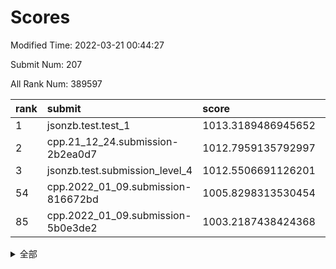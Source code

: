 # Scores

Modified Time: 2022-03-21 00:44:27

Submit Num: 207

All Rank Num: 389597

| rank |               submit               |       score        |       sigma        | pk_num |
| :--- | :--------------------------------- | :----------------- | :----------------- | :----- |
| 1    | jsonzb.test.test_1                 | 1013.3189486945652 | 0.8016953947972328 | 7534   |
| 2    | cpp.21_12_24.submission-2b2ea0d7   | 1012.7959135792997 | 0.769508971831304  | 7528   |
| 3    | jsonzb.test.submission_level_4     | 1012.5506691126201 | 0.7698545101885598 | 7527   |
| 54   | cpp.2022_01_09.submission-816672bd | 1005.8298313530454 | 0.737350969129247  | 7527   |
| 85   | cpp.2022_01_09.submission-5b0e3de2 | 1003.2187438424368 | 0.7119407088229608 | 7529   |


<details>
<summary>全部</summary>

| rank |                 submit                 |       score        |       sigma        | pk_num |
| :--- | :------------------------------------- | :----------------- | :----------------- | :----- |
| 1    | jsonzb.test.test_1                     | 1013.3189486945652 | 0.8016953947972328 | 7534   |
| 2    | cpp.21_12_24.submission-2b2ea0d7       | 1012.7959135792997 | 0.769508971831304  | 7528   |
| 3    | jsonzb.test.submission_level_4         | 1012.5506691126201 | 0.7698545101885598 | 7527   |
| 4    | gobigger.level_3.submission_level_3_0  | 1011.7536315496633 | 0.7764654605050358 | 7528   |
| 5    | gobigger.level_3.submission_level_3_1  | 1011.3727060250695 | 0.7763353541383022 | 7526   |
| 6    | gobigger.level_3.submission_level_3_15 | 1011.3096893431343 | 0.7531038803372903 | 7521   |
| 7    | gobigger.level_3.submission_level_3_36 | 1011.2725270448686 | 0.7647031439872399 | 7531   |
| 8    | gobigger.level_3.submission_level_3_2  | 1011.1428737714604 | 0.7567647973887303 | 7530   |
| 9    | gobigger.level_3.submission_level_3_3  | 1011.0316080828413 | 0.7661496384703733 | 7534   |
| 10   | gobigger.level_3.submission_level_3_10 | 1010.944841670613  | 0.7791069051480386 | 7530   |
| 11   | gobigger.level_3.submission_level_3_45 | 1010.9306676302332 | 0.7547616911027794 | 7524   |
| 12   | gobigger.level_3.submission_level_3_20 | 1010.8361080155579 | 0.7767842742606303 | 7526   |
| 13   | gobigger.level_3.submission_level_3_40 | 1010.6987716841735 | 0.7584971602242765 | 7533   |
| 14   | gobigger.level_3.submission_level_3_12 | 1010.6067358093766 | 0.7567870351474771 | 7530   |
| 15   | gobigger.level_3.submission_level_3_37 | 1010.6019036397964 | 0.7820358534741376 | 7527   |
| 16   | gobigger.level_3.submission_level_3_43 | 1010.5220888991579 | 0.7586536455639171 | 7531   |
| 17   | gobigger.level_3.submission_level_3_25 | 1010.5094690383847 | 0.7964354773987107 | 7528   |
| 18   | gobigger.level_3.submission_level_3_44 | 1010.4900051738052 | 0.7694773638254233 | 7530   |
| 19   | gobigger.level_3.submission_level_3_7  | 1010.453144060111  | 0.7764894512032818 | 7526   |
| 20   | gobigger.level_3.submission_level_3_26 | 1010.3941932445849 | 0.7481862557553608 | 7529   |
| 21   | gobigger.level_3.submission_level_3_5  | 1010.3567109883442 | 0.7817819635835699 | 7524   |
| 22   | gobigger.level_3.submission_level_3_21 | 1010.3335556306822 | 0.763859255332421  | 7531   |
| 23   | gobigger.level_3.submission_level_3_42 | 1010.2025278938241 | 0.7542956099235667 | 7527   |
| 24   | gobigger.level_3.submission_level_3_41 | 1010.1616864793045 | 0.7374959407700776 | 7530   |
| 25   | gobigger.level_3.submission_level_3_35 | 1010.0968308240573 | 0.7587695091512497 | 7527   |
| 26   | gobigger.level_3.submission_level_3_23 | 1010.0957083199098 | 0.749769436048545  | 7533   |
| 27   | gobigger.level_3.submission_level_3_6  | 1010.0438340322604 | 0.7608287663383498 | 7525   |
| 28   | gobigger.level_3.submission_level_3_31 | 1010.0133088494606 | 0.7727964454634254 | 7529   |
| 29   | gobigger.level_3.submission_level_3_39 | 1010.0120223239543 | 0.7593696666727346 | 7528   |
| 30   | gobigger.level_3.submission_level_3_18 | 1009.9793212844921 | 0.7530419549380742 | 7530   |
| 31   | gobigger.level_3.submission_level_3_29 | 1009.9462592074544 | 0.7496795334448869 | 7526   |
| 32   | gobigger.level_3.submission_level_3_33 | 1009.9186326380566 | 0.7650214161039095 | 7529   |
| 33   | gobigger.level_3.submission_level_3_4  | 1009.9174717987446 | 0.7510285616934025 | 7528   |
| 34   | gobigger.level_3.submission_level_3_13 | 1009.8455698531541 | 0.7641011670237899 | 7530   |
| 35   | gobigger.level_3.submission_level_3_49 | 1009.7517691194151 | 0.7444843436731805 | 7529   |
| 36   | gobigger.level_3.submission_level_3_9  | 1009.7430010962081 | 0.7479917363569544 | 7530   |
| 37   | gobigger.level_3.submission_level_3_28 | 1009.7015283017809 | 0.7590823574672382 | 7530   |
| 38   | gobigger.level_3.submission_level_3_34 | 1009.6902247528096 | 0.7742680094317812 | 7531   |
| 39   | gobigger.level_3.submission_level_3_19 | 1009.5732240115436 | 0.7466152676476745 | 7523   |
| 40   | gobigger.level_3.submission_level_3_27 | 1009.5433349582622 | 0.7497951820781678 | 7531   |
| 41   | gobigger.level_3.submission_level_3_24 | 1009.4496552162976 | 0.765203635953997  | 7531   |
| 42   | gobigger.level_3.submission_level_3_14 | 1009.4122797385262 | 0.7500258487147667 | 7526   |
| 43   | gobigger.level_3.submission_level_3_22 | 1009.4084964887069 | 0.746166543091525  | 7532   |
| 44   | gobigger.level_3.submission_level_3_47 | 1009.4076778116199 | 0.7495066796167451 | 7527   |
| 45   | gobigger.level_3.submission_level_3_46 | 1009.3985256285797 | 0.7606907948116752 | 7532   |
| 46   | gobigger.level_3.submission_level_3_11 | 1009.334813633302  | 0.745377835639474  | 7530   |
| 47   | gobigger.level_3.submission_level_3_17 | 1009.0326931229764 | 0.736113908497749  | 7528   |
| 48   | gobigger.level_3.submission_level_3_48 | 1008.9419088220046 | 0.7356473731463913 | 7530   |
| 49   | gobigger.level_3.submission_level_3_8  | 1008.9102383913453 | 0.7581126860636124 | 7533   |
| 50   | gobigger.level_3.submission_level_3_38 | 1008.5290008065278 | 0.7509653282720398 | 7529   |
| 51   | gobigger.level_3.submission_level_3_16 | 1008.528111837618  | 0.7476721652680367 | 7525   |
| 52   | gobigger.level_3.submission_level_3_30 | 1008.3439085922432 | 0.734935774570579  | 7529   |
| 53   | gobigger.level_3.submission_level_3_32 | 1008.1882826144509 | 0.75667529514965   | 7529   |
| 54   | cpp.2022_01_09.submission-816672bd     | 1005.8298313530454 | 0.737350969129247  | 7527   |
| 55   | gobigger.level_1.submission_level_1_8  | 1004.7566723812317 | 0.720228667119026  | 7528   |
| 56   | gobigger.level_1.submission_level_1_45 | 1004.7037969499173 | 0.7281535844129147 | 7524   |
| 57   | gobigger.level_1.submission_level_1_46 | 1004.4861943542718 | 0.7140275700976564 | 7526   |
| 58   | gobigger.level_1.submission_level_1_21 | 1004.4451026512801 | 0.7196775847064475 | 7533   |
| 59   | gobigger.level_1.submission_level_1_3  | 1004.2875971519385 | 0.7217013647485234 | 7526   |
| 60   | gobigger.level_1.submission_level_1_23 | 1004.2501996360129 | 0.7343085928831646 | 7530   |
| 61   | gobigger.level_1.submission_level_1_42 | 1004.1173716933123 | 0.7166447751585392 | 7529   |
| 62   | gobigger.level_1.submission_level_1_27 | 1004.0241883876463 | 0.7101280848583355 | 7532   |
| 63   | gobigger.level_1.submission_level_1_13 | 1003.9389326211136 | 0.7378370261387742 | 7526   |
| 64   | gobigger.level_1.submission_level_1_41 | 1003.886034797639  | 0.7234821098616954 | 7531   |
| 65   | gobigger.level_1.submission_level_1_18 | 1003.875734364251  | 0.7173592222420476 | 7524   |
| 66   | gobigger.level_1.submission_level_1_15 | 1003.8343065056545 | 0.7110836593785667 | 7527   |
| 67   | gobigger.level_1.submission_level_1_37 | 1003.8236320592231 | 0.7210300612515748 | 7525   |
| 68   | gobigger.level_1.submission_level_1_40 | 1003.6783104030625 | 0.7169052848007199 | 7533   |
| 69   | gobigger.level_1.submission_level_1_5  | 1003.5825506187348 | 0.7185870863949042 | 7533   |
| 70   | gobigger.level_1.submission_level_1_1  | 1003.5703394295494 | 0.7249230895007108 | 7529   |
| 71   | gobigger.level_1.submission_level_1_19 | 1003.5247533651162 | 0.703221416923612  | 7531   |
| 72   | gobigger.level_1.submission_level_1_22 | 1003.5208251607792 | 0.7091451372924613 | 7531   |
| 73   | gobigger.level_1.submission_level_1_20 | 1003.4937767568231 | 0.711375930860182  | 7528   |
| 74   | gobigger.level_1.submission_level_1_44 | 1003.4493419415544 | 0.7088497068874096 | 7521   |
| 75   | gobigger.level_1.submission_level_1_11 | 1003.4348384378332 | 0.7150197242285873 | 7530   |
| 76   | gobigger.level_1.submission_level_1_12 | 1003.4088959917157 | 0.7241772030212591 | 7530   |
| 77   | gobigger.level_1.submission_level_1_49 | 1003.3902419432847 | 0.7120232005933009 | 7526   |
| 78   | gobigger.level_1.submission_level_1_43 | 1003.3879363620326 | 0.7062360486463056 | 7528   |
| 79   | gobigger.level_1.submission_level_1_17 | 1003.378894870507  | 0.728652080634811  | 7526   |
| 80   | gobigger.level_1.submission_level_1_2  | 1003.3501708232956 | 0.7118437616820584 | 7525   |
| 81   | gobigger.level_1.submission_level_1_35 | 1003.3422737036283 | 0.7189120650845894 | 7525   |
| 82   | gobigger.level_1.submission_level_1_31 | 1003.2987528554313 | 0.7133053485380486 | 7534   |
| 83   | gobigger.level_1.submission_level_1_36 | 1003.2872183786847 | 0.7175312432657934 | 7528   |
| 84   | gobigger.level_1.submission_level_1_0  | 1003.2502555467098 | 0.7160663968514694 | 7525   |
| 85   | cpp.2022_01_09.submission-5b0e3de2     | 1003.2187438424368 | 0.7119407088229608 | 7529   |
| 86   | gobigger.level_1.submission_level_1_25 | 1003.1934820795487 | 0.7087087710129756 | 7531   |
| 87   | gobigger.level_1.submission_level_1_33 | 1003.1740061316517 | 0.7198806131922799 | 7525   |
| 88   | gobigger.level_1.submission_level_1_26 | 1003.123190357788  | 0.709450691937726  | 7526   |
| 89   | gobigger.level_1.submission_level_1_34 | 1003.0354678311294 | 0.7098301511753945 | 7529   |
| 90   | gobigger.level_1.submission_level_1_47 | 1003.0093292466206 | 0.7048755065269507 | 7527   |
| 91   | gobigger.level_1.submission_level_1_28 | 1002.9652354228976 | 0.717831760271798  | 7527   |
| 92   | gobigger.level_1.submission_level_1_9  | 1002.8563853986662 | 0.7188921900341194 | 7531   |
| 93   | gobigger.level_1.submission_level_1_48 | 1002.803448134334  | 0.7163135513835046 | 7530   |
| 94   | gobigger.level_1.submission_level_1_14 | 1002.5385073523014 | 0.7113987071352119 | 7534   |
| 95   | gobigger.level_1.submission_level_1_39 | 1002.5139790245564 | 0.7148998492655703 | 7526   |
| 96   | gobigger.level_1.submission_level_1_4  | 1002.4644319704395 | 0.716402475942584  | 7527   |
| 97   | gobigger.level_1.submission_level_1_32 | 1002.4520584085687 | 0.7230167617795997 | 7531   |
| 98   | gobigger.level_1.submission_level_1_38 | 1002.2606484307731 | 0.7205525220135082 | 7524   |
| 99   | gobigger.level_1.submission_level_1_16 | 1002.2565028885431 | 0.7080774318087066 | 7527   |
| 100  | gobigger.level_1.submission_level_1_7  | 1002.1351547159344 | 0.7143345873931494 | 7530   |
| 101  | gobigger.level_1.submission_level_1_29 | 1002.1224118059014 | 0.7178810474774858 | 7527   |
| 102  | gobigger.level_1.submission_level_1_6  | 1002.1014191391939 | 0.7153669182904585 | 7532   |
| 103  | gobigger.level_1.submission_level_1_30 | 1002.0110723778398 | 0.7159946766900394 | 7524   |
| 104  | gobigger.level_1.submission_level_1_10 | 1001.8268669967407 | 0.7212593216823875 | 7530   |
| 105  | gobigger.level_1.submission_level_1_24 | 1001.7548230215026 | 0.7038105069501104 | 7532   |
| 106  | gobigger.random.submission_random_30   | 997.5936128084178  | 0.699060485562556  | 7525   |
| 107  | gobigger.random.submission_random_19   | 997.2311647558427  | 0.7140964793535586 | 7532   |
| 108  | gobigger.random.submission_random_34   | 997.2246761836064  | 0.7078080803176956 | 7529   |
| 109  | gobigger.random.submission_random_1    | 997.1694694933914  | 0.7096272810222717 | 7531   |
| 110  | gobigger.random.submission_random_27   | 997.0342531650989  | 0.6937732042054066 | 7527   |
| 111  | gobigger.random.submission_random_28   | 996.9663912264983  | 0.707430583605487  | 7532   |
| 112  | gobigger.random.submission_random_22   | 996.9355744554497  | 0.705842227256094  | 7528   |
| 113  | gobigger.random.submission_random_14   | 996.778074935615   | 0.7262726167345975 | 7536   |
| 114  | gobigger.random.submission_random_49   | 996.7551371361782  | 0.6997248071971426 | 7525   |
| 115  | gobigger.random.submission_random_36   | 996.5257964681944  | 0.7065751969570307 | 7528   |
| 116  | gobigger.random.submission_random_3    | 996.3923153097523  | 0.718994212432088  | 7528   |
| 117  | gobigger.random.submission_random_46   | 996.3896664161903  | 0.704424046254103  | 7524   |
| 118  | gobigger.random.submission_random_39   | 996.339264908735   | 0.7161716228009122 | 7523   |
| 119  | gobigger.random.submission_random_45   | 996.3270885820965  | 0.7132962833821619 | 7524   |
| 120  | gobigger.random.submission_random_42   | 996.2877605786658  | 0.7218227721859029 | 7523   |
| 121  | gobigger.random.submission_random_18   | 996.2493810854058  | 0.7141032850569095 | 7531   |
| 122  | gobigger.random.submission_random_48   | 996.2432407253938  | 0.7051019401268444 | 7532   |
| 123  | gobigger.random.submission_random_6    | 996.2223909468603  | 0.7087502653389834 | 7529   |
| 124  | gobigger.random.submission_random_41   | 996.2009836383328  | 0.7036035396640291 | 7525   |
| 125  | gobigger.random.submission_random_31   | 996.1556410957576  | 0.7093913717178871 | 7529   |
| 126  | gobigger.random.submission_random_4    | 996.1533359593951  | 0.7133188455016314 | 7535   |
| 127  | gobigger.random.submission_random_38   | 996.1316958457868  | 0.712270562149523  | 7526   |
| 128  | gobigger.random.submission_random_17   | 996.1285065360618  | 0.7073831094079118 | 7533   |
| 129  | gobigger.random.submission_random_10   | 996.0926755688438  | 0.7209839737160816 | 7529   |
| 130  | gobigger.random.submission_random_9    | 996.0722797189869  | 0.7095067237456928 | 7526   |
| 131  | gobigger.random.submission_random_44   | 995.9877912087097  | 0.7074342644973522 | 7530   |
| 132  | gobigger.random.submission_random_32   | 995.9287527401605  | 0.711825098387505  | 7530   |
| 133  | gobigger.random.submission_random_20   | 995.9247470119191  | 0.7056402299641771 | 7526   |
| 134  | gobigger.random.submission_random_16   | 995.8755511037416  | 0.7095445719364288 | 7530   |
| 135  | gobigger.random.submission_random_21   | 995.8215892037045  | 0.7244527074841796 | 7527   |
| 136  | gobigger.random.submission_random_12   | 995.7052430832987  | 0.7206806056282149 | 7527   |
| 137  | gobigger.random.submission_random_33   | 995.7047558057809  | 0.7158659517575495 | 7532   |
| 138  | gobigger.random.submission_random_5    | 995.6508537676938  | 0.720136248279471  | 7525   |
| 139  | gobigger.random.submission_random_11   | 995.642660412559   | 0.728718004249326  | 7530   |
| 140  | gobigger.random.submission_random_24   | 995.5855868559224  | 0.7272148435297844 | 7526   |
| 141  | gobigger.random.submission_random_23   | 995.5796737331445  | 0.7130798712119679 | 7530   |
| 142  | gobigger.random.submission_random_43   | 995.5335829985457  | 0.7118538654622109 | 7534   |
| 143  | gobigger.random.submission_random_26   | 995.4971126915739  | 0.7117524731419149 | 7533   |
| 144  | gobigger.random.submission_random_0    | 995.458079457868   | 0.7105949487327626 | 7529   |
| 145  | gobigger.random.submission_random_35   | 995.4407505908046  | 0.7253257077479495 | 7526   |
| 146  | gobigger.random.submission_random_13   | 995.4234050170411  | 0.6959955112018913 | 7526   |
| 147  | gobigger.random.submission_random_8    | 995.3902068066541  | 0.7194547111733263 | 7526   |
| 148  | gobigger.random.submission_random_47   | 995.3779333971902  | 0.7154122036144013 | 7530   |
| 149  | gobigger.random.submission_random_37   | 995.2826058633233  | 0.7123434304099473 | 7529   |
| 150  | gobigger.random.submission_random_25   | 995.1928724867093  | 0.7112372658368695 | 7531   |
| 151  | gobigger.random.submission_random_15   | 995.0839374028083  | 0.7037744344537692 | 7526   |
| 152  | gobigger.random.submission_random_2    | 995.0467614255903  | 0.7225711995112286 | 7522   |
| 153  | gobigger.random.submission_random_7    | 994.8137086702956  | 0.7148635884763235 | 7529   |
| 154  | gobigger.random.submission_random_29   | 994.637336216073   | 0.7296892452307354 | 7532   |
| 155  | gobigger.random.submission_random_40   | 994.4362324198705  | 0.7130778281321574 | 7530   |
| 156  | gobigger.level_2.submission_level_2_1  | 994.113125476579   | 0.7280889119777542 | 7531   |
| 157  | gobigger.level_2.submission_level_2_44 | 993.8093260147772  | 0.7302712376191538 | 7527   |
| 158  | gobigger.level_2.submission_level_2_28 | 993.5403113777147  | 0.7384588727457891 | 7532   |
| 159  | gobigger.level_2.submission_level_2_11 | 993.5160783915951  | 0.7331823012045918 | 7527   |
| 160  | gobigger.level_2.submission_level_2_39 | 993.4378959973582  | 0.7418308069378071 | 7530   |
| 161  | gobigger.level_2.submission_level_2_10 | 993.3597491671718  | 0.73156234705147   | 7527   |
| 162  | gobigger.level_2.submission_level_2_14 | 993.2345193532025  | 0.7423817305214419 | 7532   |
| 163  | gobigger.level_2.submission_level_2_19 | 993.1844313536018  | 0.7553511043256047 | 7528   |
| 164  | gobigger.level_2.submission_level_2_30 | 993.1770415437172  | 0.7303661898628653 | 7530   |
| 165  | gobigger.level_2.submission_level_2_37 | 993.1171689971839  | 0.7405999872827143 | 7529   |
| 166  | gobigger.level_2.submission_level_2_3  | 993.0771863889113  | 0.7435936251839668 | 7528   |
| 167  | gobigger.level_2.submission_level_2_17 | 993.0714468694575  | 0.7449221631214148 | 7528   |
| 168  | gobigger.level_2.submission_level_2_7  | 992.9084233681247  | 0.728797879915854  | 7528   |
| 169  | gobigger.level_2.submission_level_2_32 | 992.8411771910016  | 0.7386199896735384 | 7526   |
| 170  | gobigger.level_2.submission_level_2_5  | 992.7680673309764  | 0.7191085556767804 | 7530   |
| 171  | gobigger.level_2.submission_level_2_13 | 992.722318842288   | 0.7553708057282877 | 7523   |
| 172  | gobigger.level_2.submission_level_2_27 | 992.6698738594096  | 0.7376995957033871 | 7530   |
| 173  | gobigger.level_2.submission_level_2_26 | 992.5554456771806  | 0.7364549287156724 | 7525   |
| 174  | gobigger.level_2.submission_level_2_29 | 992.5132319105064  | 0.7371216181848943 | 7528   |
| 175  | gobigger.level_2.submission_level_2_16 | 992.4779265257284  | 0.7504195856498216 | 7528   |
| 176  | gobigger.level_2.submission_level_2_22 | 992.389193851077   | 0.7302951431468535 | 7525   |
| 177  | gobigger.level_2.submission_level_2_42 | 992.2902427747472  | 0.7397885976427181 | 7530   |
| 178  | gobigger.level_2.submission_level_2_6  | 992.040351983159   | 0.7452745265112592 | 7527   |
| 179  | gobigger.level_2.submission_level_2_35 | 991.984524238754   | 0.7558025287095244 | 7528   |
| 180  | gobigger.level_2.submission_level_2_48 | 991.9536475071658  | 0.7578578840463459 | 7529   |
| 181  | gobigger.level_2.submission_level_2_20 | 991.8922588050956  | 0.7346813007745823 | 7533   |
| 182  | gobigger.level_2.submission_level_2_31 | 991.8652089563179  | 0.7683345367413308 | 7532   |
| 183  | gobigger.level_2.submission_level_2_38 | 991.8632555691929  | 0.729992033217669  | 7529   |
| 184  | gobigger.level_2.submission_level_2_21 | 991.7862786176264  | 0.751209919524305  | 7524   |
| 185  | gobigger.level_2.submission_level_2_40 | 991.7635388004375  | 0.7377993688893995 | 7529   |
| 186  | gobigger.level_2.submission_level_2_41 | 991.7025132975511  | 0.7575064155945382 | 7525   |
| 187  | gobigger.level_2.submission_level_2_49 | 991.6923673067191  | 0.7396788126078877 | 7529   |
| 188  | gobigger.level_2.submission_level_2_4  | 991.6277659419671  | 0.7625691884476539 | 7528   |
| 189  | gobigger.level_2.submission_level_2_18 | 991.5543807384153  | 0.732259612498105  | 7530   |
| 190  | gobigger.level_2.submission_level_2_47 | 991.5528938243888  | 0.7401719752780157 | 7520   |
| 191  | gobigger.level_2.submission_level_2_45 | 991.5322935185691  | 0.736553189244201  | 7532   |
| 192  | gobigger.level_2.submission_level_2_46 | 991.512164594154   | 0.7497621344903714 | 7525   |
| 193  | gobigger.level_2.submission_level_2_0  | 991.5087777757564  | 0.7324579457232733 | 7526   |
| 194  | gobigger.level_2.submission_level_2_24 | 991.4571905108866  | 0.7547841760908347 | 7526   |
| 195  | gobigger.level_2.submission_level_2_43 | 991.4473472576292  | 0.7581919082332946 | 7531   |
| 196  | gobigger.level_2.submission_level_2_25 | 991.3263276392652  | 0.7576135640608318 | 7526   |
| 197  | gobigger.level_2.submission_level_2_2  | 991.3097776087543  | 0.7561499879225301 | 7530   |
| 198  | gobigger.level_2.submission_level_2_33 | 991.2146211186607  | 0.7586064165077288 | 7530   |
| 199  | gobigger.level_2.submission_level_2_23 | 991.1427962588438  | 0.7534802379452616 | 7525   |
| 200  | gobigger.level_2.submission_level_2_8  | 991.1295455711212  | 0.7655083353622757 | 7530   |
| 201  | gobigger.level_2.submission_level_2_15 | 991.1178875910017  | 0.757062909480179  | 7536   |
| 202  | gobigger.level_2.submission_level_2_9  | 990.7116094918513  | 0.777370520089745  | 7526   |
| 203  | gobigger.level_2.submission_level_2_36 | 990.6839865835774  | 0.7645208897398483 | 7528   |
| 204  | gobigger.level_2.submission_level_2_12 | 990.4635114916041  | 0.769107220587436  | 7532   |
| 205  | gobigger.level_2.submission_level_2_34 | 990.3098212820886  | 0.762183553762222  | 7522   |
| 206  | gobigger.none.submission_none_0        | 975.6592752959327  | 1.5209774618030338 | 7530   |
| 207  | gobigger.none.submission_none_1        | 973.9779494050772  | 1.7543454277888746 | 7530   |

</details>
